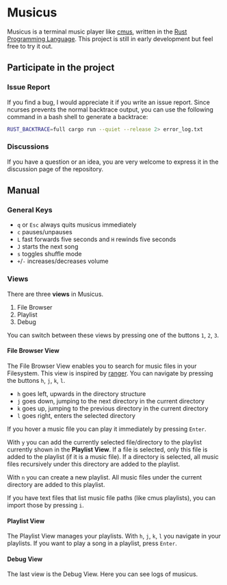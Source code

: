 # Musicus

Musicus is a terminal music player like [cmus](https://github.com/cmus/cmus),
written in the [Rust Programming Language](https://www.rust-lang.org/learn).
This project is still in early development but feel free to try it out.

## Participate in the project

### Issue Report
If you find a bug, I would appreciate it if you write an issue report.
Since ncurses prevents the normal backtrace output, you can use the following command
in a bash shell to generate a backtrace:
```bash
RUST_BACKTRACE=full cargo run --quiet --release 2> error_log.txt
```

### Discussions
If you have a question or an idea, you are very welcome to express it in the discussion page of the repository.

## Manual

### General Keys
- `q` or `Esc` always quits musicus immediately
- `c` pauses/unpauses
- `L` fast forwards five seconds and `H` rewinds five seconds
- `J` starts the next song
- `s` toggles shuffle mode
- `+`/`-` increases/decreases volume

### Views
There are three **views** in Musicus.
1. File Browser
2. Playlist
3. Debug

You can switch between these views by pressing one of the buttons `1`, `2`, `3`.

#### File Browser View
The File Browser View enables you to search for music files in your Filesystem.
This view is inspired by [ranger](https://github.com/ranger/ranger). You can navigate
by pressing the buttons `h`, `j`, `k`, `l`.

- `h` goes left, upwards in the directory structure
- `j` goes down, jumping to the next directory in the current directory
- `k` goes up, jumping to the previous directory in the current directory
- `l` goes right, enters the selected directory

If you hover a music file you can play it immediately by pressing `Enter`.

With `y` you can add the currently selected file/directory to the playlist currently
shown in the **Playlist View**. If a file is selected, only this file is added to the
playlist (if it is a music file). If a directory is selected, all music files recursively
under this directory are added to the playlist.

With `n` you can create a new playlist. All music files under the current directory are
added to this playlist.

If you have text files that list music file paths (like cmus playlists),
you can import those by pressing `i`.

#### Playlist View
The Playlist View manages your playlists. With `h`, `j`, `k`, `l` you navigate in your
playlists. If you want to play a song in a playlist, press `Enter`.

#### Debug View
The last view is the Debug View. Here you can see logs of musicus.
